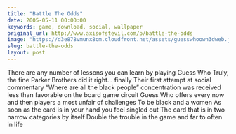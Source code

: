 ```yaml
---
title: "Battle The Odds"
date: 2005-05-11 00:00:00
keywords: game, download, social, wallpaper
original_url: http://www.axisofstevil.com/p/battle-the-odds
image: "https://d3e878vmunx8cm.cloudfront.net/assets/guesswhoown3dweb.jpg"
slug: battle-the-odds
layout: post
---
```


There are any number of lessons you can learn by playing Guess Who Truly, the fine Parker Brothers did it right… finally Their first attempt at social commentary “Where are all the black people” concentration was received less than favorable on the board game circuit Guess Who offers every now and then players a most unfair of challenges To be black and a women As soon as the card is in your hand you feel singled out The card that is in two narrow categories by itself Double the trouble in the game and far to often in life

